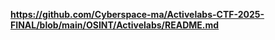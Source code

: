 **https://github.com/Cyberspace-ma/Activelabs-CTF-2025-FINAL/blob/main/OSINT/Activelabs/README.md**
